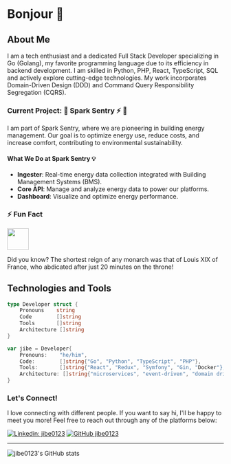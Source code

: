 # Bonjour 👋

## About Me
I am a tech enthusiast and a dedicated Full Stack Developer specializing in Go (Golang), my favorite programming language due to its efficiency in backend development. I am skilled in Python, PHP, React, TypeScript, SQL and actively explore cutting-edge technologies. My work incorporates Domain-Driven Design (DDD) and Command Query Responsibility Segregation (CQRS).

### Current Project: 🚀 Spark Sentry ⚡ 🏡
I am part of Spark Sentry, where we are pioneering in building energy management. Our goal is to optimize energy use, reduce costs, and increase comfort, contributing to environmental sustainability.

#### What We Do at Spark Sentry 💡
- **Ingester**: Real-time energy data collection integrated with Building Management Systems (BMS).
- **Core API**: Manage and analyze energy data to power our platforms.
- **Dashboard**: Visualize and optimize energy performance.

### ⚡ Fun Fact
<img src="https://media.giphy.com/media/JIX9t2j0ZTN9S/giphy.gif" width="50">

Did you know? The shortest reign of any monarch was that of Louis XIX of France, who abdicated after just 20 minutes on the throne!


## Technologies and Tools
```go
type Developer struct {
	Pronouns    string
	Code        []string
	Tools       []string
	Architecture []string
}

var jibe = Developer{
	Pronouns:    "he/him",
	Code:        []string{"Go", "Python", "TypeScript", "PHP"},
	Tools:       []string{"React", "Redux", "Symfony", "Gin, "Docker"},
	Architecture: []string{"microservices", "event-driven", "domain driven design", "large language model"},
}
```

### Let's Connect!
I love connecting with different people. If you want to say hi, I'll be happy to meet you more! Feel free to reach out through any of the platforms below:

[![Linkedin: jibe0123](https://img.shields.io/badge/-AgostinJeanbaptiste-blue?style=flat-square&logo=Linkedin&logoColor=white&link=https://fr.linkedin.com/in/jbagostin/)](https://fr.linkedin.com/in/jbagostin/)
[![GitHub jibe0123](https://img.shields.io/github/followers/jibe0123?label=follow&style=social)](https://github.com/jibe0123)

---

![jibe0123's GitHub stats](https://github-readme-stats.vercel.app/api?username=jibe0123&show_icons=true&theme=radical)
